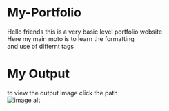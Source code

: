 # My-Portfolio <br>
Hello friends this is a very basic level portfolio website<br>
Here my main moto is to learn the formatting<br>
and use of differnt tags<br>
# My Output
to view the output image click the path<br>
![image alt]("https://github.com/174-Ansh/My-Portfolio/commit/5882194e754884d8be12e73d71fca4830a3f543d")
